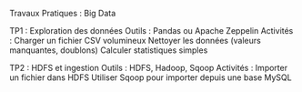 Travaux Pratiques : Big Data

TP1 : Exploration des données
Outils : Pandas ou Apache Zeppelin
Activités :
Charger un fichier CSV volumineux
Nettoyer les données (valeurs manquantes, doublons)
Calculer statistiques simples


TP2 : HDFS et ingestion
Outils : HDFS, Hadoop, Sqoop
Activités :
Importer un fichier dans HDFS
Utiliser Sqoop pour importer depuis une base MySQL